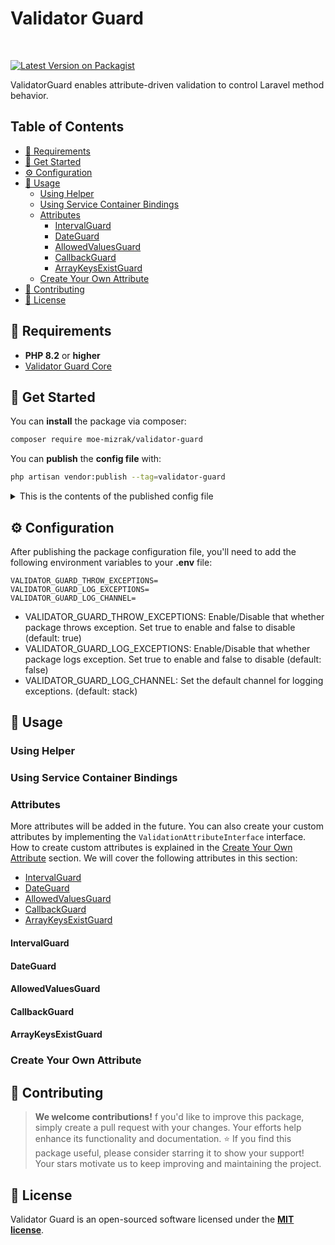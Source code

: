 
# Validator Guard

<br />

[![Latest Version on Packagist](https://img.shields.io/badge/packagist-v1.0-blue)](https://packagist.org/packages/moe-mizrak/validator-guard)
<br />

ValidatorGuard enables attribute-driven validation to control Laravel method behavior.

## Table of Contents

- [🤖 Requirements](#-requirements)
- [🏁 Get Started](#-get-started)
- [⚙️ Configuration](#-configuration)
- [🎨 Usage](#-usage)
    - [Using Helper](#using-helper)
    - [Using Service Container Bindings](#using-service-container-bindings)
    - [Attributes](#attributes)
        - [IntervalGuard](#intervalguard)
        - [DateGuard](#dateguard)
        - [AllowedValuesGuard](#allowedvaluesguard)
        - [CallbackGuard](#callbackguard)
        - [ArrayKeysExistGuard](#arraykeysexistguard)
    - [Create Your Own Attribute](#create-your-own-attribute)
- [💫 Contributing](#-contributing)
- [📜 License](#-license)

## 🤖 Requirements
- **PHP 8.2** or **higher**
- [<u>Validator Guard Core</u>](https://github.com/moe-mizrak/validator-guard-core)

## 🏁 Get Started
You can **install** the package via composer:
```bash
composer require moe-mizrak/validator-guard
```

You can **publish** the **config file** with:
```bash
php artisan vendor:publish --tag=validator-guard
```

<details>
<summary>This is the contents of the published config file</summary>

```php

/**
     * Here add the attributes that are used for Validation Guard
     */
    'attributes' => [
        // Attributes that will be handled before method execution
        'before' => [
            AllowedValuesGuard::class,
            DateGuard::class,
            CallbackGuard::class,
        ],
        // Attributes that will be handled after method execution
        'after' => [
            IntervalGuard::class,
            ArrayKeysExistGuard::class,
        ]
    ],

    /**
     * Here we add all classes that we use attribute validation in order to bind them to ValidatorGuardCore in Service Provider.
     * Basically whenever these classes are resolved by container, we initiate ValidatorGuardCore to mimic them as a wrapper and handle validation.
     */
    'class_list' => [
    ],

    /**
     * Enable throwing exceptions in case of validation failure
     */
    'throw_exceptions' => env('VALIDATOR_GUARD_THROW_EXCEPTIONS', true),

    /**
     * Enable logging exceptions in case of validation failure
     */
    'log_exceptions' => env('VALIDATOR_GUARD_LOG_EXCEPTIONS', false),

    /**
     * Set an option for default channel for logging so that it can be configured when needed.
     */
    'log_channel' => env('VALIDATOR_GUARD_LOG_CHANNEL', 'stack'),

```
</details>

## ⚙️ Configuration
After publishing the package configuration file, you'll need to add the following environment variables to your **.env** file:

```env
VALIDATOR_GUARD_THROW_EXCEPTIONS=
VALIDATOR_GUARD_LOG_EXCEPTIONS=
VALIDATOR_GUARD_LOG_CHANNEL=
```

- VALIDATOR_GUARD_THROW_EXCEPTIONS: Enable/Disable that whether package throws exception. Set true to enable and false to disable  (default: true)
- VALIDATOR_GUARD_LOG_EXCEPTIONS: Enable/Disable that whether package logs exception. Set true to enable and false to disable  (default: false)
- VALIDATOR_GUARD_LOG_CHANNEL: Set the default channel for logging exceptions. (default: stack)

## 🎨 Usage

### Using Helper

### Using Service Container Bindings

### Attributes
More attributes will be added in the future. You can also create your custom attributes by implementing the `ValidationAttributeInterface` interface. How to create custom attributes is explained in the [Create Your Own Attribute](#create-your-own-attribute) section.
We will cover the following attributes in this section:
* [IntervalGuard](#intervalguard)
* [DateGuard](#dateguard)
* [AllowedValuesGuard](#allowedvaluesguard)
* [CallbackGuard](#callbackguard)
* [ArrayKeysExistGuard](#arraykeysexistguard)

#### IntervalGuard

#### DateGuard

#### AllowedValuesGuard

#### CallbackGuard

#### ArrayKeysExistGuard

### Create Your Own Attribute

## 💫 Contributing

> **We welcome contributions!** f you'd like to improve this package, simply create a pull request with your changes. Your efforts help enhance its functionality and documentation. ⭐ If you find this package useful, please consider starring it to show your support! Your stars motivate us to keep improving and maintaining the project.

## 📜 License
Validator Guard is an open-sourced software licensed under the **[MIT license](LICENSE)**.
